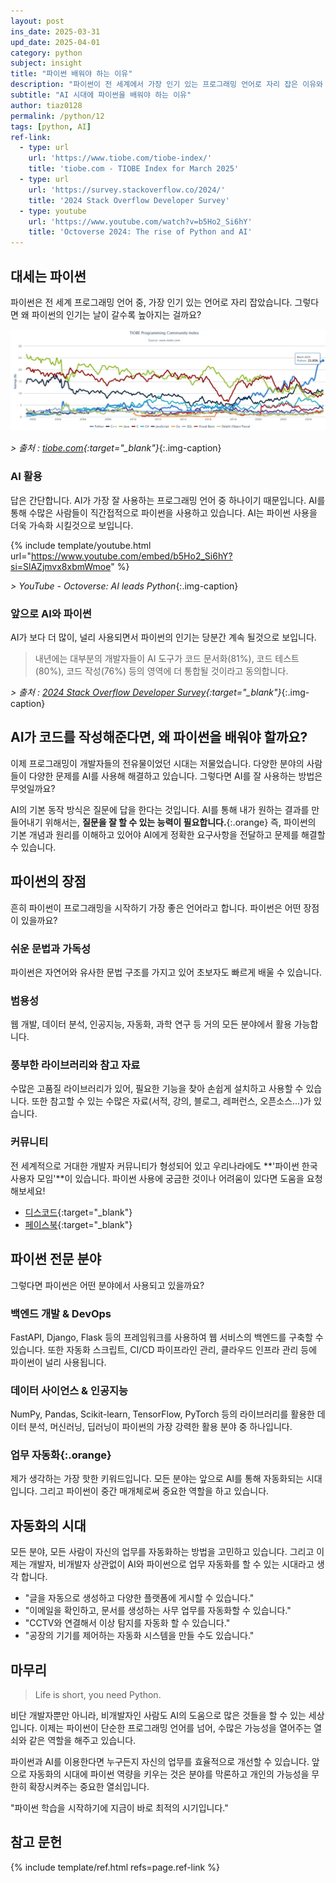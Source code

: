 ```yaml
---
layout: post
ins_date: 2025-03-31
upd_date: 2025-04-01
category: python
subject: insight
title: "파이썬 배워야 하는 이유"
description: "파이썬이 전 세계에서 가장 인기 있는 프로그래밍 언어로 자리 잡은 이유와 AI 시대에서의 역할을 살펴봅니다. 파이썬이 개발자뿐 아니라 모든 분야의 사람들에게 업무 자동화의 핵심 도구가 된 이유를 확인해보세요."
subtitle: "AI 시대에 파이썬을 배워야 하는 이유"
author: tiaz0128
permalink: /python/12
tags: [python, AI]
ref-link:
  - type: url
    url: 'https://www.tiobe.com/tiobe-index/'
    title: 'tiobe.com - TIOBE Index for March 2025'
  - type: url
    url: 'https://survey.stackoverflow.co/2024/'
    title: '2024 Stack Overflow Developer Survey'
  - type: youtube
    url: 'https://www.youtube.com/watch?v=b5Ho2_Si6hY'
    title: 'Octoverse 2024: The rise of Python and AI'
---
```


## 대세는 파이썬

파이썬은 전 세계 프로그래밍 언어 중, 가장 인기 있는 언어로 자리 잡았습니다. 그렇다면 왜 파이썬의 인기는 날이 갈수록 높아지는 걸까요?

![대세는 파이썬](/assets/img/content/python/012/001.webp)

*> 출처 : [tiobe.com](https://www.tiobe.com/tiobe-index/){:target="_blank"}*{:.img-caption}

### AI 활용

답은 간단합니다. AI가 가장 잘 사용하는 프로그래밍 언어 중 하나이기 때문입니다. AI를 통해 수많은 사람들이 직간접적으로 파이썬을 사용하고 있습니다. AI는 파이썬 사용을 더욱 가속화 시킬것으로 보입니다.

{% include template/youtube.html
    url="https://www.youtube.com/embed/b5Ho2_Si6hY?si=SlAZjmvx8xbmWmoe"
%}

*> YouTube - Octoverse: AI leads Python*{:.img-caption}

### 앞으로 AI와 파이썬

AI가 보다 더 많이, 널리 사용되면서 파이썬의 인기는 당분간 계속 될것으로 보입니다.

> 내년에는 대부분의 개발자들이 AI 도구가 코드 문서화(81%), 코드 테스트(80%), 코드 작성(76%) 등의 영역에 더 통합될 것이라고 동의합니다.

*> 출처 : [2024 Stack Overflow Developer Survey](https://survey.stackoverflow.co/2024/){:target="_blank"}*{:.img-caption}

## AI가 코드를 작성해준다면, 왜 파이썬을 배워야 할까요?

이제 프로그래밍이 개발자들의 전유물이었던 시대는 저물었습니다. 다양한 분야의 사람들이 다양한 문제를 AI를 사용해 해결하고 있습니다. 그렇다면 AI를 잘 사용하는 방법은 무엇일까요?

AI의 기본 동작 방식은 질문에 답을 한다는 것입니다. AI를 통해 내가 원하는 결과를 만들어내기 위해서는, **질문을 잘 할 수 있는 능력이 필요합니다.**{:.orange} 즉, 파이썬의 기본 개념과 원리를 이해하고 있어야 AI에게 정확한 요구사항을 전달하고 문제를 해결할 수 있습니다.

## 파이썬의 장점

흔히 파이썬이 프로그래밍을 시작하기 가장 좋은 언어라고 합니다. 파이썬은 어떤 장점이 있을까요?

### 쉬운 문법과 가독성

파이썬은 자연어와 유사한 문법 구조를 가지고 있어 초보자도 빠르게 배울 수 있습니다.

### 범용성

웹 개발, 데이터 분석, 인공지능, 자동화, 과학 연구 등 거의 모든 분야에서 활용 가능합니다.

### 풍부한 라이브러리와 참고 자료

수많은 고품질 라이브러리가 있어, 필요한 기능을 찾아 손쉽게 설치하고 사용할 수 있습니다. 또한 참고할 수 있는 수많은 자료(서적, 강의, 블로그, 레퍼런스, 오픈소스...)가 있습니다.

### 커뮤니티

전 세계적으로 거대한 개발자 커뮤니티가 형성되어 있고 우리나라에도 **'파이썬 한국 사용자 모임'**이 있습니다. 파이썬 사용에 궁금한 것이나 어려움이 있다면 도움을 요청해보세요!

- [디스코드](https://discord.com/invite/wg7Rytx5fK){:target="_blank"}
- [페이스북](https://www.facebook.com/groups/373189689430865){:target="_blank"}

## 파이썬 전문 분야

그렇다면 파이썬은 어떤 분야에서 사용되고 있을까요?

### 백엔드 개발 & DevOps

FastAPI, Django, Flask 등의 프레임워크를 사용하여 웹 서비스의 백엔드를 구축할 수 있습니다. 또한 자동화 스크립트, CI/CD 파이프라인 관리, 클라우드 인프라 관리 등에 파이썬이 널리 사용됩니다.

### 데이터 사이언스 & 인공지능

NumPy, Pandas, Scikit-learn, TensorFlow, PyTorch 등의 라이브러리를 활용한 데이터 분석, 머신러닝, 딥러닝이 파이썬의 가장 강력한 활용 분야 중 하나입니다.

### **업무 자동화**{:.orange}

제가 생각하는 가장 핫한 키워드입니다. 모든 분야는 앞으로 AI를 통해 자동화되는 시대입니다. 그리고 파이썬이 중간 매개체로써 중요한 역할을 하고 있습니다.

## 자동화의 시대

모든 분야, 모든 사람이 자신의 업무를 자동화하는 방법을 고민하고 있습니다. 그리고 이제는 개발자, 비개발자 상관없이 AI와 파이썬으로 업무 자동화를 할 수 있는 시대라고 생각 합니다.

- "글을 자동으로 생성하고 다양한 플랫폼에 게시할 수 있습니다."
- "이메일을 확인하고, 문서를 생성하는 사무 업무를 자동화할 수 있습니다."
- "CCTV와 연결해서 이상 탐지를 자동화 할 수 있습니다."
- "공장의 기기를 제어하는 자동화 시스템을 만들 수도 있습니다."

## 마무리

> Life is short, you need Python.

비단 개발자뿐만 아니라, 비개발자인 사람도 AI의 도움으로 많은 것들을 할 수 있는 세상입니다. 이제는 파이썬이 단순한 프로그래밍 언어를 넘어, 수많은 가능성을 열어주는 열쇠와 같은 역할을 해주고 있습니다.

파이썬과 AI를 이용한다면 누구든지 자신의 업무를 효율적으로 개선할 수 있습니다. 앞으로 자동화의 시대에 파이썬 역량을 키우는 것은 분야를 막론하고 개인의 가능성을 무한히 확장시켜주는 중요한 열쇠입니다.

"파이썬 학습을 시작하기에 지금이 바로 최적의 시기입니다."

## 참고 문헌

{% include template/ref.html refs=page.ref-link %}
